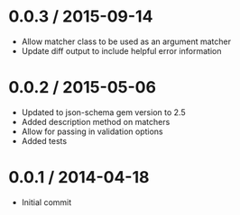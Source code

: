 0.0.3 / 2015-09-14
==================

  * Allow matcher class to be used as an argument matcher
  * Update diff output to include helpful error information

0.0.2 / 2015-05-06
==================

  * Updated to json-schema gem version to 2.5
  * Added description method on matchers
  * Allow for passing in validation options
  * Added tests

0.0.1 / 2014-04-18
==================

  * Initial commit

